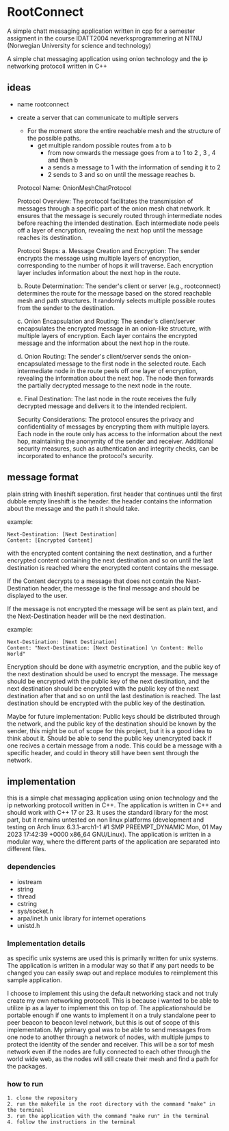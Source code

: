 # RootConnect
A simple chatt messaging application written in cpp for a semester assigment in the course IDATT2004 neverksprogrammering at NTNU (Norwegian University for science and technology)


A simple chat messaging application using onion technology and the ip networking protocoll written in C++ 


## ideas

- name rootconnect
-   create a server that can communicate to multiple servers
    -   For the moment store the entire reachable mesh and the structure of the possible paths.
        -   get multiple random possible routes from a to b
            -   from now onwards the message goes from a to 1 to 2 , 3 , 4 and then b
            -   a sends a message to 1 with the information of sending it to 2
            -   2 sends to 3 and so on until the message reaches b.


    Protocol Name: OnionMeshChatProtocol

    Protocol Overview:
        The protocol facilitates the transmission of messages through a specific part of the onion mesh chat network.
        It ensures that the message is securely routed through intermediate nodes before reaching the intended destination.
        Each intermediate node peels off a layer of encryption, revealing the next hop until the message reaches its destination.

    Protocol Steps:
    a. Message Creation and Encryption:
        The sender encrypts the message using multiple layers of encryption, corresponding to the number of hops it will traverse.
        Each encryption layer includes information about the next hop in the route.

    b. Route Determination:
        The sender's client or server (e.g., rootconnect) determines the route for the message based on the stored reachable mesh and path structures.
        It randomly selects multiple possible routes from the sender to the destination.

    c. Onion Encapsulation and Routing:
        The sender's client/server encapsulates the encrypted message in an onion-like structure, with multiple layers of encryption.
        Each layer contains the encrypted message and the information about the next hop in the route.

    d. Onion Routing:
        The sender's client/server sends the onion-encapsulated message to the first node in the selected route.
        Each intermediate node in the route peels off one layer of encryption, revealing the information about the next hop.
        The node then forwards the partially decrypted message to the next node in the route.

    e. Final Destination:
        The last node in the route receives the fully decrypted message and delivers it to the intended recipient.

    Security Considerations:
        The protocol ensures the privacy and confidentiality of messages by encrypting them with multiple layers.
        Each node in the route only has access to the information about the next hop, maintaining the anonymity of the sender and receiver.
        Additional security measures, such as authentication and integrity checks, can be incorporated to enhance the protocol's security.


## message format

plain string with lineshift seperation.
first header that continues until the first dubble empty lineshift is the header.
the header contains the information about the message and the path it should take.

example:
```
Next-Destination: [Next Destination]
Content: [Encrypted Content]
```
with the encrypted content containing the next destination, and a further encrypted content containing the next destination and so on until the last destination is reached where the encrypted content contains the message.

If the Content decrypts to a message that does not contain the Next-Destination header, the message is the final message and should be displayed to the user.

If the message is not encrypted the message will be sent as plain text, and the Next-Destination header will be the next destination.

example:
```
Next-Destination: [Next Destination]
Content: "Next-Destination: [Next Destination] \n Content: Hello World"
```
Encryption should be done with asymetric encryption, and the public key of the next destination should be used to encrypt the message. The message should be encrypted with the public key of the next destination, and the next destination should be encrypted with the public key of the next destination after that and so on until the last destination is reached. The last destination should be encrypted with the public key of the destination.

Maybe for future implementation:
Public keys should be distributed through the network, and the public key of the destination should be known by the sender, this might be out of scope for this project, but it is a good idea to think about it. Should be able to send the public key unencrypted back if one recives a certain message from a node. This could be a message with a specific header, and could in theory still have been sent through the network.


## implementation

this is a simple chat messaging application using onion technology and the ip networking protocoll written in C++.
The application is written in C++ and should work with C++ 17 or 23. It uses the standard library for the most part, but it remains untested on non linux platforms (development and testing on Arch linux 6.3.1-arch1-1 #1 SMP PREEMPT_DYNAMIC Mon, 01 May 2023 17:42:39 +0000 x86_64 GNU/Linux). The application is written in a modular way, where the different parts of the application are separated into different files. 

### dependencies

- iostream
- string
- thread
- cstring
- sys/socket.h
- arpa/inet.h  unix library for internet operations 
- unistd.h

### Implementation details

as specific unix systems are used this is primarily written for unix systems. The application is written in a modular way so that if any part needs to be changed you can easily swap out and replace modules to reimplement this sample application.

I choose to implement this using the default networking stack and not truly create my own networking protocoll. This is because i wanted to be able to utilize ip as a layer to implement this on top of. The applicationshould be portable enough if one wants to implement it on a truly standalone peer to peer beacon to beacon level network, but this is out of scope of this implementation. My primary goal was to be able to send messages from one node to another through a network of nodes, with multiple jumps to protect the identity of the sender and receiver. This will be a sor tof mesh network even if the nodes are fully connected to each other through the world wide web, as the nodes will still create their mesh and find a path for the packages. 

### how to run
    1. clone the repository
    2. run the makefile in the root directory with the command "make" in the terminal
    3. run the application with the command "make run" in the terminal
    4. follow the instructions in the terminal






